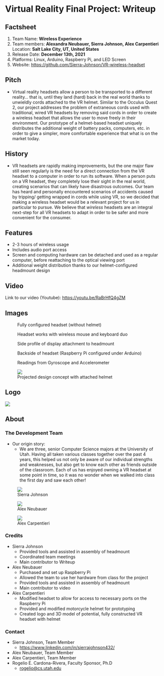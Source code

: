 # Virtual Reality Final Project: Writeup

## Factsheet
1. Team Name: **Wireless Experience**
2. Team members: **Alexandra Neubauer, Sierra Johnson, Alex Carpentieri**
Location: **Salt Lake City, UT, United States**
3. Release Date: **December 13th, 2021**
4. Platforms: Linux, Arduino, Raspberry Pi, and LED Screen
4. Website: https://github.com/Sierra-Johnson/VR-wireless-headset


## Pitch

-   Virtual reality headsets allow a person to be transported to a different reality… that is, until they land (hard) back in the real world thanks to unwieldly cords attached to the VR helmet. Similar to the Occulus Quest 2, our project addresses the problem of extraneous cords used with traditional, wired VR headsets by removing said cords in order to create a wireless headset that allows the user to move freely in their environment. Our prototype of a helmet-based headset uniquely distributes the additional weight of battery packs, computers, etc. in order to give a simpler, more comfortable experience that what is on the market today. 


## History

-   VR headsets are rapidly making improvements, but the one major flaw still seen regularly is the need for a direct connection from the VR headset to a computer in order to run its software. When a person puts on a VR headset, they completely lose their sight in the real world, creating scenarios that can likely have disastrous outcomes. Our team has heard and personally encountered scenarios of accidents caused by tripping/ getting wrapped in cords while using VR, so we decided that making a wireless headset would be a relevant project for us in particular to pursue. We believe that *wireless* headsets are an integral next-step for all VR headsets to adapt in order to be safer and more convenient for the consumer.

## Features
-   2-3 hours of wireless usage
- Includes audio port access  
-  Screen and computing hardware can be detached and used as a regular computer, before reattaching to the optical viewing port
- Additional weight distribution thanks to our helmet-configured headmount design


## Video

Link to our video (Youtube):
https://youtu.be/RaBrHfQ4gZM
    

  
## Images


<figure>
  <img
  src="https://github.com/Sierra-Johnson/VR-wireless-headset/blob/main/Images/vr_01.jpg?raw=true"
  alt="">
  <figcaption>Fully configured headset (without helmet)</figcaption>
</figure>


<figure>
  <img
  src="https://github.com/Sierra-Johnson/VR-wireless-headset/blob/main/Images/VR_02.jpg?raw=true"
  alt="">
  <figcaption>Headset works with wireless mouse and keyboard duo</figcaption>
</figure>


<figure>
  <img
  src="https://github.com/Sierra-Johnson/VR-wireless-headset/blob/main/Images/VR_03.jpg?raw=true"
  alt="">
  <figcaption>Side profile of display attachment to headmount</figcaption>
</figure>


<figure>
  <img
  src="https://github.com/Sierra-Johnson/VR-wireless-headset/blob/main/Images/VR_04.jpg?raw=true"
  alt="">
  <figcaption>Backside of headset (Raspberry Pi configured under Arduino)</figcaption>
</figure>


<figure>
  <img
  src="https://github.com/Sierra-Johnson/VR-wireless-headset/blob/main/Images/VR_05.jpg?raw=true"
  alt="">
  <figcaption>Readings from Gyroscope and Accelerometer</figcaption>
</figure>


<figure>
  <img
  src="https://github.com/Sierra-Johnson/VR-wireless-headset/blob/main/Images/vr-helmet.png?raw=true"
  alt=" ">
  <figcaption>Projected design concept with attached helmet</figcaption>
</figure>


  
## Logo

![](https://lh5.googleusercontent.com/OovesU-vsZVSsXU25h8BnwFXp1xahuvn7S5xVIdrnJ1xVouQXF70o2IRs2AKGyc9vmorkNDIMDLFT_-6j2pWqpp2e-Mz88GPmkw9PDzLaRagP-e72Rupe2MYr72fABnBauRg_R9X)
    

  

## About

### The Development Team
  - Our origin story:
	  - We are three, senior Computer Science majors at the University of Utah. Having all taken various classes together over the past 4 years, this helped us not only be aware of our individual strengths and weaknesses, but also get to know each other as friends outside of the classroom. Each of us has enjoyed owning a VR headset at some point in time, so it was no wonder when we walked into class the first day and saw each other!
    
    
<figure>
  <img
  src="https://github.com/Sierra-Johnson/VR-wireless-headset/blob/main/Images/Development%20Team%20Pictures/Sierra-professional-photo.jpg?raw=true"
  alt=" ">
  <figcaption>Sierra Johnson</figcaption>
</figure>


<figure>
  <img
  src="https://github.com/Sierra-Johnson/VR-wireless-headset/blob/main/Images/alex-neubauer.png?raw=true"
  alt=" ">
  <figcaption>Alex Neubauer</figcaption>
</figure>


<figure>
  <img
  src="https://github.com/Sierra-Johnson/VR-wireless-headset/blob/main/Images/Development%20Team%20Pictures/20211212_110529.jpg"
  alt=" ">
  <figcaption>Alex Carpentieri</figcaption>
</figure>



### Credits
   
- Sierra Johnson 
  - Provided tools and assisted in assembly of headmount
  - Coordinated team meetings
  - Main contributor to Writeup
 - Alex Neubauer
   - Purchased and set up Raspberry Pi
   - Allowed the team to use her hardware from class for the project
	- Provided tools and assisted in assembly of headmount
   - Main contributor to video
 - Alex Carpentieri
	 - Modified headset to allow for access to necessary ports on the Raspberry Pi
	 - Provided and modified motorcycle helmet for prototyping
	 - Created logo and 3D model of potential, fully constructed VR headset with helmet

  
### Contact
- Sierra Johnson, Team Member
  -  https://www.linkedin.com/in/sierrajohnson432/
- Alex Neubauer, Team Member
- Alex Carpentieri, Team Member
- Rogelio E. Cardona-Rivera, Faculty Sponsor, Ph.D
  -  rogelio@cs.utah.edu

